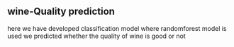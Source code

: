 ## wine-Quality prediction 
here we have developed classification model where randomforest model is used 
we predicted whether the quality of wine is good or not
